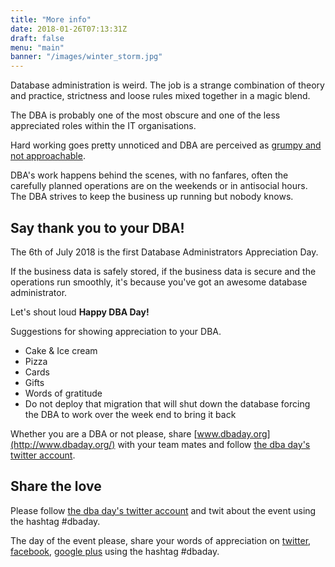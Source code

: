 ```yaml
---
title: "More info"
date: 2018-01-26T07:13:31Z
draft: false
menu: "main"
banner: "/images/winter_storm.jpg"
---
```


Database administration is weird. The job is a strange combination of theory and practice, strictness and loose rules mixed together in a magic blend.

The DBA is probably one of the most obscure and one of the less appreciated roles within the IT organisations.

Hard working goes pretty unnoticed and DBA are perceived as [grumpy and not approachable](http://www.sqlskills.com/insidercontent/201204/20120416newsletter.pdf).

DBA's work happens behind the scenes, with no fanfares, often the carefully planned operations are on the weekends or in antisocial hours. The DBA strives to keep the business up running but nobody knows.

## Say thank you  to your DBA!

The 6th of July 2018 is the first Database Administrators Appreciation Day.

If the business data is safely stored, if the business data is secure and the operations run smoothly, it's because you've got an awesome database administrator.

Let's shout loud **Happy DBA Day!**

Suggestions for showing appreciation to your DBA.


* Cake & Ice cream
* Pizza
* Cards
* Gifts
* Words of gratitude
* Do not deploy that migration that will shut down the database forcing the DBA to work over the week end to bring it back

Whether you are a DBA or not please, share [www.dbaday.org](http://www.dbaday.org/) with your team mates and follow [the dba day's twitter account](https://twitter.com/dba_day).



## Share the love

Please follow [the dba day's twitter account](https://twitter.com/dba_day) and twit about the event using the hashtag #dbaday.

The day of the event please, share your words of appreciation on [twitter](https://twitter.com/), [facebook](https://www.facebook.com/), [google plus](https://plus.google.com/) using the hashtag #dbaday.
